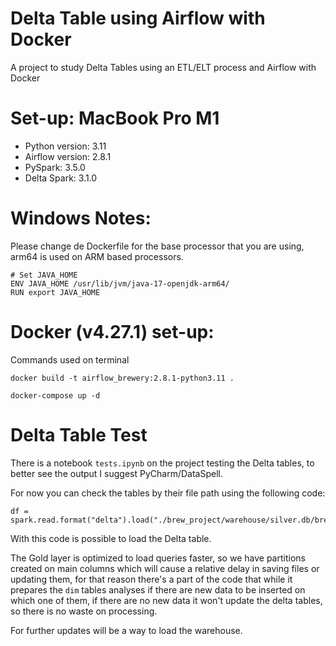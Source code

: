 # Delta Table using Airflow with Docker
A project to study Delta Tables using an ETL/ELT process and Airflow with Docker

# Set-up: MacBook Pro M1
- Python version: 3.11
- Airflow version: 2.8.1
- PySpark: 3.5.0
- Delta Spark: 3.1.0

# Windows Notes:
Please change de Dockerfile for the base processor that you are using,
arm64 is used on ARM based processors.
```
# Set JAVA_HOME
ENV JAVA_HOME /usr/lib/jvm/java-17-openjdk-arm64/
RUN export JAVA_HOME
```

# Docker (v4.27.1) set-up:
Commands used on terminal
```
docker build -t airflow_brewery:2.8.1-python3.11 .
```
```
docker-compose up -d
```

# Delta Table Test
There is a notebook `tests.ipynb` on the project testing the Delta tables, to better see the output I suggest PyCharm/DataSpell.

For now you can check the tables by their file path using the following code:
```
df = spark.read.format("delta").load("./brew_project/warehouse/silver.db/brewery")
```
With this code is possible to load the Delta table.

The Gold layer is optimized to load queries faster, so we have partitions created on main columns which will cause a relative delay in saving files or updating them, for that reason there's a part of the code that while it prepares the `dim` tables analyses if there are new data to be inserted on which one of them, if there are no new data it won't update the delta tables, so there is no waste on processing.

For further updates will be a way to load the warehouse.
